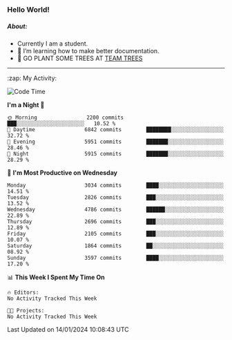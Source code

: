 ### Hello World!

##### About:
- Currently I am a student.
- 🌱 I’m learning how to make better documentation.
- 🌱 GO PLANT SOME TREES AT [TEAM TREES](https://teamtrees.org/)

---
  <summary>:zap: My Activity:</summary>
  
<!--START_SECTION:waka-->
![Code Time](http://img.shields.io/badge/Code%20Time-1%2C268%20hrs%2028%20mins-blue)

**I'm a Night 🦉** 

```text
🌞 Morning                2200 commits        ███░░░░░░░░░░░░░░░░░░░░░░   10.52 % 
🌆 Daytime                6842 commits        ████████░░░░░░░░░░░░░░░░░   32.72 % 
🌃 Evening                5951 commits        ███████░░░░░░░░░░░░░░░░░░   28.46 % 
🌙 Night                  5915 commits        ███████░░░░░░░░░░░░░░░░░░   28.29 % 
```
📅 **I'm Most Productive on Wednesday** 

```text
Monday                   3034 commits        ████░░░░░░░░░░░░░░░░░░░░░   14.51 % 
Tuesday                  2826 commits        ███░░░░░░░░░░░░░░░░░░░░░░   13.52 % 
Wednesday                4786 commits        ██████░░░░░░░░░░░░░░░░░░░   22.89 % 
Thursday                 2696 commits        ███░░░░░░░░░░░░░░░░░░░░░░   12.89 % 
Friday                   2105 commits        ███░░░░░░░░░░░░░░░░░░░░░░   10.07 % 
Saturday                 1864 commits        ██░░░░░░░░░░░░░░░░░░░░░░░   08.92 % 
Sunday                   3597 commits        ████░░░░░░░░░░░░░░░░░░░░░   17.20 % 
```


📊 **This Week I Spent My Time On** 

```text
🔥 Editors: 
No Activity Tracked This Week

🐱‍💻 Projects: 
No Activity Tracked This Week
```


 Last Updated on 14/01/2024 10:08:43 UTC
<!--END_SECTION:waka-->
